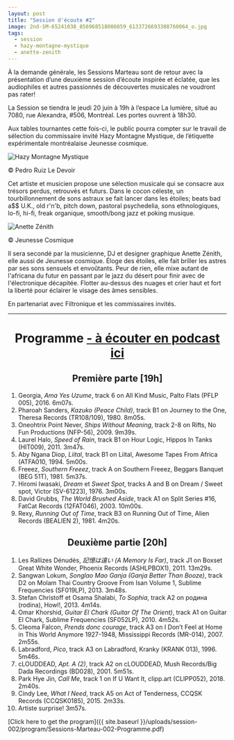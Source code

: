 ```yaml
---
layout: post
title: "Session d'écoute #2"
image: 2nd-SM-65241038_856968518006059_6133726693308760064_o.jpg
tags:
  - session
  - hazy-montagne-mystique
  - anette-zenith
---
```


À la demande générale, les Sessions Marteau sont de retour avec la présentation d’une deuxième session d’écoute inspirée et éclatée, que les audiophiles et autres passionnés de découvertes musicales ne voudront pas rater!

La Session se tiendra le jeudi 20 juin à 19h à l’espace La lumière, situé au 7080, rue Alexandra, #506, Montréal. Les portes ouvrent à 18h30.

Aux tables tournantes cette fois-ci, le public pourra compter sur le travail de sélection du commissaire invité Hazy Montagne Mystique, de l’étiquette expérimentale montréalaise Jeunesse cosmique.


![Hazy Montagne Mystique](https://ci3.googleusercontent.com/proxy/d2feY20U0CJgXueVNaw4pZwE_FZsIQX922M679kXNeIV3jnFrMwaygQCSbaCIJzEiA66D3ySjCNFCIqOoTs1uuDT0MmFz0vXDvOtNKkpYbiRt-eivAw_-sjgvakxV4bXdL0uD5KZPeav2SYbTN-3eO5s_E8qrGEfwBk=s0-d-e1-ft#https://gallery.mailchimp.com/698e7b941cdf206ea63f5a5b7/images/512f9e97-d05a-4b2f-99ba-31e57e72bff9.jpg)
<p>© Pedro Ruiz Le Devoir</p>

Cet artiste et musicien propose une sélection musicale qui se consacre aux trésors perdus, retrouvés et futurs. Dans le cocon céleste, un tourbillonnement de sons astraux se fait lancer dans les étoiles; beats bad a$$ U.K., old r'n'b, pitch down, pastoral psychedelia, sons ethnologiques, lo-fi, hi-fi, freak organique, smooth/bong jazz et poking musique.

![Anette Zénith](https://ci4.googleusercontent.com/proxy/vnH0P-rOnDOc5dZqD5y35688kXZt2JtI4mJdaJDaWL-UV0pp2Ez7e84Caa1UKZ4_-i3aRikwO1IZwM8zoV619psvqomMrsj7lsRvWZc_jdLBKe3FaBVx8bgrJYs-M9G8JM-dTlKBd21jP4QXBj5UcQjROrSRV_-6Pts=s0-d-e1-ft#https://gallery.mailchimp.com/698e7b941cdf206ea63f5a5b7/images/a23afcad-21db-47c3-a327-5d6d4b8b05a3.jpg)
<p>© Jeunesse Cosmique</p>


Il sera secondé par la musicienne, DJ et designer graphique Anette Zénith, elle aussi de Jeunesse cosmique. Éloge des étoiles, elle fait briller les astres par ses sons sensuels et envoûtants. Peur de rien, elle mixe autant de l'africana du futur en passant par le jazz du désert pour finir avec de l'électronique décapitée. Flotter au-dessus des nuages et crier haut et fort la liberté pour éclairer le visage des âmes sensibles.
 

<!-- [Réservation
Pour plus de détails et consulter le programme veuillez consulter l'évènement sur Eventbrite et réservez vos billets puisque les places sont limitées. Nous sommes un organisme à but non lucratif non subventionné et la vente de billets permettra de rembourser la location de la salle uniquement.](http://bit.ly/sessions-marteau-no-2)
  -->

En partenariat avec Filtronique et les commissaires invités.

<!-- [Évènement Facebook](https://www.facebook.com/events/354885875167322/) -->


<div id="programme"></div>
<hr>

<h1 style="text-align: center;">
Programme <a href="https://sessionsmarteau.com/musique/#podcasts">- à écouter en podcast ici</a>
</h1>

<h2 style="text-align: center;">
Première parte [19h]
</h2>

1. Georgia, _Ama Yes Uzume_, track 6 on All Kind Music, Palto Flats (PFLP 005), 2016. 6m07s. 
2. Pharoah Sanders, _Kazuko (Peace Child)_, track B1 on Journey to the One, Theresa Records (TR108/109), 1980. 8m05s. 
3. Oneohtrix Point Never, _Ships Without Meaning_, track 2-8 on Rifts, No Fun Productions (NFP-56), 2009. 9m39s. 
4. Laurel Halo, _Speed of Rain_, track B1 on Hour Logic, Hippos In Tanks (HIT009), 2011. 3m47s.
5. Aby Ngana Diop, _Liital_, track B1 on Liital, Awesome Tapes From Africa (ATFA010, 1994. 5m00s.
6. Freeez, _Southern Freeez_, track A on Southern Freeez, Beggars Banquet (BEG 51T), 1981. 5m37s.
7. Hiromi Iwasaki, _Dream_ et _Sweet Spot_, tracks A and B on Dream / Sweet spot, Victor (SV-61223), 1976. 3m00s. 
8. David Grubbs, _The World Brushed Aside_, track A1 on Split Series #16, FatCat Records (12FAT046), 2003. 10m00s. 
9. Rexy, _Running Out of Time_, track B3 on Running Out of Time, Alien Records (BEALIEN 2), 1981. 4m20s. 

<h2 style="text-align: center;">
Deuxième partie [20h]
</h2>

1. Les Rallizes Dénudés, _記憶は遠い (A Memory Is Far)_, track J1 on Boxset Great White Wonder, Phoenix Records (ASHLPBOX1), 2011. 13m29s.
2. Sangwan Lokum, _Songlao Mao Ganja (Ganja Better Than Booze)_, track D2 on Molam Thai Country Groove From Isan Volume 1, Sublime Frequencies (SF019LP), 2013. 3m48s. 
3. Stefan Christoff et Osama Shalabi, _To Sophia_, track A2 on родина (rodina), Howl!, 2013. 4m14s.
4. Omar Khorshid, _Guitar El Chark (Guitar Of The Orient)_, track A1 on Guitar El Chark, Sublime Frequencies (SF052LP), 2010.  4m52s.
5. Cleoma Falcon, _Prends donc courage_, track A3 on I Don’t Feel at Home in This World Anymore 1927-1948, Mississippi Records (MR-014), 2007. 2m55s.
6. Labradford, _Pico_, track A3 on Labradford, Kranky (KRANK 013), 1996. 5m46s.
7. cLOUDDEAD, _Apt. A (2)_, track A2 on cLOUDDEAD, Mush Records/Big Dada Recordings (BD028), 2001. 5m51s.
9. Park Hye Jin, _Call Me_, track 1 on If U Want It, clipp.art (CLIPP052), 2018. 2m40s.
10. Cindy Lee, _What I Need_, track A5 on Act of Tenderness, CCQSK Records (CCQSK0185), 2015. 2m33s.
11. Artiste surprise! 3m57s.


[Click here to get the program]({{ site.baseurl }}/uploads/session-002/program/Sessions-Marteau-002-Programme.pdf)




